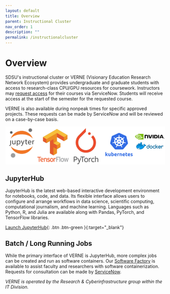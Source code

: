 ```yaml
---
layout: default
title: Overview
parent: Instructional Cluster
nav_order: 1
description: ""
permalink: /instructionalcluster
---
```


# Overview

SDSU's instructional cluster or VERNE (Visionary Education Research Network Ecosystem) provides undergraduate and graduate students with access to research-class CPU/GPU resources for coursework. Instructors may [request access](/instructionalcluster/instructors/requestingaccess) for their courses via ServiceNow. Students will receive access at the start of the semester for the requested course.

VERNE is also available during nonpeak times for specific approved projects. These requests can be made by ServiceNow and will be reviewed on a case-by-case basis.

![Tech Logo](/images/instructionalcluster/tech-logos.png)

## JupyterHub

JupyterHub is the latest web-based interactive development environment for notebooks, code, and data. Its flexible interface allows users to configure and arrange workflows in data science, scientific computing, computational journalism, and machine learning. Languages such as Python, R, and Julia are available along with Pandas, PyTorch, and TensorFlow libraries.

[Launch JupyterHub](https://sdsu-jupyterhub.nrp-nautilus.io/){: .btn .btn-green }{:target="_blank"}

## Batch / Long Running Jobs

While the primary interface of VERNE is JupyterHub, more complex jobs can be created and run as software containers. Our [Software Factory](/softwarefactory) is available to assist faculty and researchers with software containerization. Requests for consultation can be made by [ServiceNow](https://sdsu.service-now.com/sp).

*VERNE is operated by the Research & Cyberinfrastructure group within the IT Division.*
